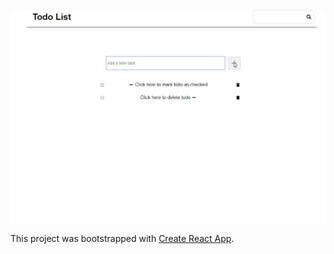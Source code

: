 ![toDo List App](src/assets/thumb.gif)

This project was bootstrapped with [Create React App](https://github.com/facebook/create-react-app).
